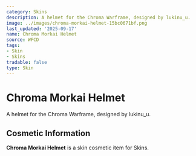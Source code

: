 ```yaml
---
category: Skins
description: A helmet for the Chroma Warframe, designed by lukinu_u.
image: ../images/chroma-morkai-helmet-15bc0671bf.png
last_updated: '2025-09-17'
name: Chroma Morkai Helmet
source: WFCD
tags:
- Skin
- Skins
tradable: false
type: Skin
---
```


# Chroma Morkai Helmet

A helmet for the Chroma Warframe, designed by lukinu_u.

## Cosmetic Information

**Chroma Morkai Helmet** is a skin cosmetic item for Skins.

